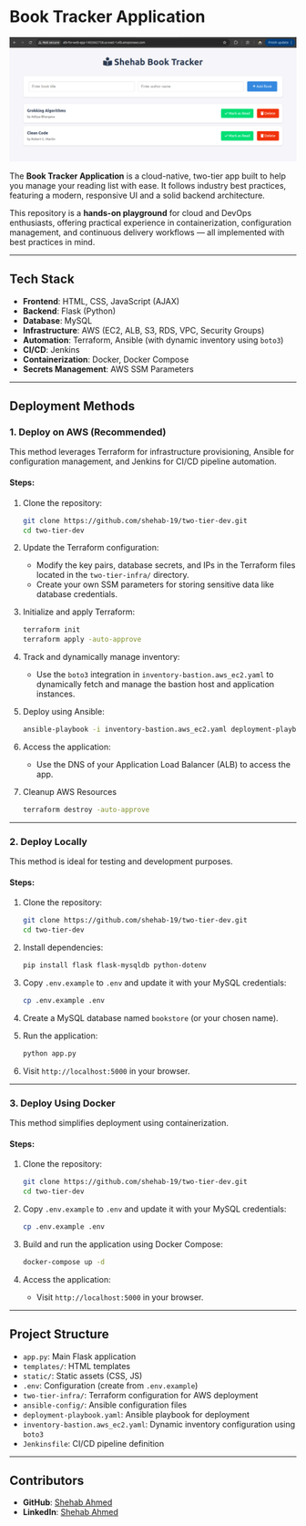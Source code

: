 # Book Tracker Application

![Book Tracker](./images/book-tracker.png)

The **Book Tracker Application** is a cloud-native, two-tier app built to help you manage your reading list with ease. It follows industry best practices, featuring a modern, responsive UI and a solid backend architecture.

This repository is a **hands-on playground** for cloud and DevOps enthusiasts, offering practical experience in containerization, configuration management, and continuous delivery workflows — all implemented with best practices in mind.

---

## Tech Stack

- **Frontend**: HTML, CSS, JavaScript (AJAX)
- **Backend**: Flask (Python)
- **Database**: MySQL
- **Infrastructure**: AWS (EC2, ALB, S3, RDS, VPC, Security Groups)
- **Automation**: Terraform, Ansible (with dynamic inventory using `boto3`)
- **CI/CD**: Jenkins
- **Containerization**: Docker, Docker Compose
- **Secrets Management**: AWS SSM Parameters

---


## Deployment Methods

### 1. Deploy on AWS (Recommended)

This method leverages Terraform for infrastructure provisioning, Ansible for configuration management, and Jenkins for CI/CD pipeline automation.

#### Steps:
1. Clone the repository:
   ```bash
   git clone https://github.com/shehab-19/two-tier-dev.git
   cd two-tier-dev
   ```

2. Update the Terraform configuration:
   - Modify the key pairs, database secrets, and IPs in the Terraform files located in the `two-tier-infra/` directory.
   - Create your own SSM parameters for storing sensitive data like database credentials.

3. Initialize and apply Terraform:
   ```bash
   terraform init
   terraform apply -auto-approve
   ```

4. Track and dynamically manage inventory:
   - Use the `boto3` integration in `inventory-bastion.aws_ec2.yaml` to dynamically fetch and manage the bastion host and application instances.

5. Deploy using Ansible:
   ```bash
   ansible-playbook -i inventory-bastion.aws_ec2.yaml deployment-playbook.yaml -vv
   ```

6. Access the application:
   - Use the DNS of your Application Load Balancer (ALB) to access the app.

7. Cleanup AWS Resources
    ```bash
    terraform destroy -auto-approve
    ```
---

### 2. Deploy Locally

This method is ideal for testing and development purposes.

#### Steps:
1. Clone the repository:
   ```bash
   git clone https://github.com/shehab-19/two-tier-dev.git
   cd two-tier-dev
   ```

2. Install dependencies:
   ```bash
   pip install flask flask-mysqldb python-dotenv
   ```

3. Copy `.env.example` to `.env` and update it with your MySQL credentials:
   ```bash
   cp .env.example .env
   ```

4. Create a MySQL database named `bookstore` (or your chosen name).

5. Run the application:
   ```bash
   python app.py
   ```

6. Visit `http://localhost:5000` in your browser.

---

### 3. Deploy Using Docker

This method simplifies deployment using containerization.

#### Steps:
1. Clone the repository:
   ```bash
   git clone https://github.com/shehab-19/two-tier-dev.git
   cd two-tier-dev
   ```

2. Copy `.env.example` to `.env` and update it with your MySQL credentials:
   ```bash
   cp .env.example .env
   ```

3. Build and run the application using Docker Compose:
   ```bash
   docker-compose up -d
   ```

4. Access the application:
   - Visit `http://localhost:5000` in your browser.

---

## Project Structure

- `app.py`: Main Flask application
- `templates/`: HTML templates
- `static/`: Static assets (CSS, JS)
- `.env`: Configuration (create from `.env.example`)
- `two-tier-infra/`: Terraform configuration for AWS deployment
- `ansible-config/`: Ansible configuration files
- `deployment-playbook.yaml`: Ansible playbook for deployment
- `inventory-bastion.aws_ec2.yaml`: Dynamic inventory configuration using `boto3`
- `Jenkinsfile`: CI/CD pipeline definition

---

## Contributors

- **GitHub**: [Shehab Ahmed](https://github.com/shehab-19)
- **LinkedIn**: [Shehab Ahmed](https://www.linkedin.com/in/shehab-ahmed-164bbb244/)